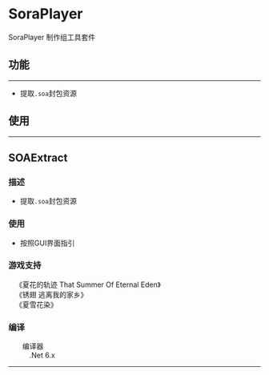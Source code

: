# SoraPlayer

SoraPlayer 制作组工具套件

## 功能
---
* 提取`.soa`封包资源

## 使用
---
## SOAExtract
### 描述
* 提取`.soa`封包资源
### 使用
* 按照GUI界面指引
### 游戏支持
&emsp;《夏花的轨迹 That Summer Of Eternal Eden》<br>
&emsp;《锈翅 逃离我的家乡》<br>
&emsp;《夏雪花染》<br>
### 编译
&emsp;&emsp;编译器<br>
&emsp;&emsp;&emsp;.Net 6.x<br>

---